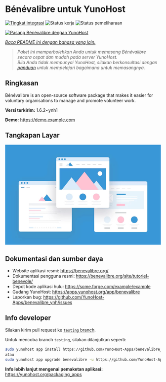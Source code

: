 <!--
N.B.: README ini dibuat secara otomatis oleh <https://github.com/YunoHost/apps/tree/master/tools/readme_generator>
Ini TIDAK boleh diedit dengan tangan.
-->

# Bénévalibre untuk YunoHost

[![Tingkat integrasi](https://apps.yunohost.org/badge/integration/benevalibre)](https://ci-apps.yunohost.org/ci/apps/benevalibre/)
![Status kerja](https://apps.yunohost.org/badge/state/benevalibre)
![Status pemeliharaan](https://apps.yunohost.org/badge/maintained/benevalibre)

[![Pasang Bénévalibre dengan YunoHost](https://install-app.yunohost.org/install-with-yunohost.svg)](https://install-app.yunohost.org/?app=benevalibre)

*[Baca README ini dengan bahasa yang lain.](./ALL_README.md)*

> *Paket ini memperbolehkan Anda untuk memasang Bénévalibre secara cepat dan mudah pada server YunoHost.*  
> *Bila Anda tidak mempunyai YunoHost, silakan berkonsultasi dengan [panduan](https://yunohost.org/install) untuk mempelajari bagaimana untuk memasangnya.*

## Ringkasan

Bénévalibre is an open-source software package that makes it easier for voluntary organisations to manage and promote volunteer work.


**Versi terkirim:** 1.6.2~ynh1

**Demo:** <https://demo.example.com>

## Tangkapan Layar

![Tangkapan Layar pada Bénévalibre](./doc/screenshots/example.jpg)

## Dokumentasi dan sumber daya

- Website aplikasi resmi: <https://benevalibre.org/>
- Dokumentasi pengguna resmi: <https://benevalibre.org/site/tutoriel-benevole/>
- Depot kode aplikasi hulu: <https://some.forge.com/example/example>
- Gudang YunoHost: <https://apps.yunohost.org/app/benevalibre>
- Laporkan bug: <https://github.com/YunoHost-Apps/benevalibre_ynh/issues>

## Info developer

Silakan kirim pull request ke [`testing` branch](https://github.com/YunoHost-Apps/benevalibre_ynh/tree/testing).

Untuk mencoba branch `testing`, silakan dilanjutkan seperti:

```bash
sudo yunohost app install https://github.com/YunoHost-Apps/benevalibre_ynh/tree/testing --debug
atau
sudo yunohost app upgrade benevalibre -u https://github.com/YunoHost-Apps/benevalibre_ynh/tree/testing --debug
```

**Info lebih lanjut mengenai pemaketan aplikasi:** <https://yunohost.org/packaging_apps>
